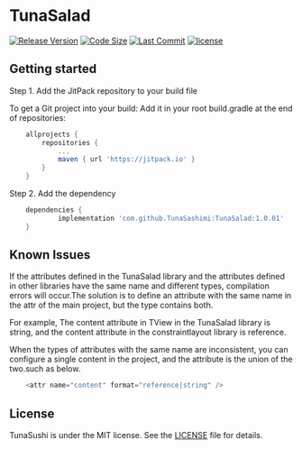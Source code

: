 # TunaSalad

[![Release Version](https://img.shields.io/github/v/release/TunaSashimi/TunaSalad.svg)](https://github.com/TunaSashimi/TunaSalad/releases)
[![Code Size](https://img.shields.io/github/languages/code-size/TunaSashimi/TunaSalad)](https://github.com/TunaSashimi/TunaSalad)
[![Last Commit](https://img.shields.io/github/last-commit/TunaSashimi/TunaSalad)](https://github.com/TunaSashimi/TunaSalad/commits)
[![license](https://img.shields.io/github/license/TunaSashimi/TunaSalad?style=plastic)](https://github.com/TunaSashimi/TunaSalad/blob/master/LICENSE)

## Getting started

Step 1. Add the JitPack repository to your build file

To get a Git project into your build:
Add it in your root build.gradle at the end of repositories:

```gradle
	allprojects {
		repositories {
			...
			maven { url 'https://jitpack.io' }
		}
	}
```  
Step 2. Add the dependency
  
```gradle
  	dependencies {
	        implementation 'com.github.TunaSashimi:TunaSalad:1.0.01'
	}
```
	
## Known Issues

If the attributes defined in the TunaSalad library and the attributes defined in other libraries have the same name and different types, compilation errors will occur.The solution is to define an attribute with the same name in the attr of the main project, but the type contains both.

For example, The content attribute in TView in the TunaSalad library is string, and the content attribute in the constraintlayout library is reference.

When the types of attributes with the same name are inconsistent, you can configure a single content in the project, and the attribute is the union of the two.such as below.

```java
	<attr name="content" format="reference|string" />
```

## License
TunaSushi is under the MIT license. See the [LICENSE](https://github.com/TunaSashimi/TunaSalad/blob/master/LICENSE) file for details.
